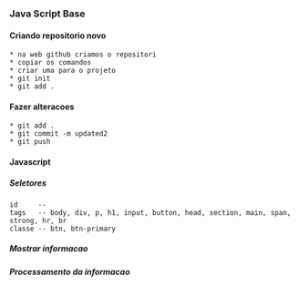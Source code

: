 ### Java Script Base

#### Criando repositorio novo
    * na web github criamos o repositori
    * copiar os comandos
    * criar uma para o projeto
    * git init
    * git add .

#### Fazer alteracoes
    * git add .
    * git commit -m updated2
    * git push

#### Javascript

##### Seletores
    id     -- 
    tags   -- body, div, p, h1, input, button, head, section, main, span, strong, hr, br
    classe -- btn, btn-primary

##### Mostrar informacao

##### Processamento da informacao